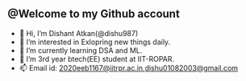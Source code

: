 ## @Welcome to my Github account

- 👋 Hi, I’m Dishant Atkan(@dishu987)
- 👀 I’m interested in Exlopring new things daily.
- 🌱 I’m currently learning DSA and ML.
- 💞️ I’m 3rd year btech(EE) student at IIT-ROPAR.
- 📫 Email id: 2020eeb1167@iitrpr.ac.in,dishu01082003@gmail.com

<!---
dishu987/dishu987 is a ✨ special ✨ repository because its `README.md` (this file) appears on your GitHub profile.
You can click the Preview link to take a look at your changes.
--->
